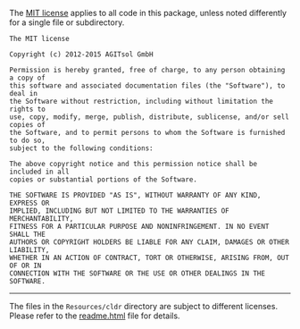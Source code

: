 The [MIT license](http://en.wikipedia.org/wiki/MIT_License) applies to all
code in this package, unless noted differently for a single file or subdirectory.

```
The MIT license

Copyright (c) 2012-2015 AGITsol GmbH

Permission is hereby granted, free of charge, to any person obtaining a copy of
this software and associated documentation files (the "Software"), to deal in
the Software without restriction, including without limitation the rights to
use, copy, modify, merge, publish, distribute, sublicense, and/or sell copies of
the Software, and to permit persons to whom the Software is furnished to do so,
subject to the following conditions:

The above copyright notice and this permission notice shall be included in all
copies or substantial portions of the Software.

THE SOFTWARE IS PROVIDED "AS IS", WITHOUT WARRANTY OF ANY KIND, EXPRESS OR
IMPLIED, INCLUDING BUT NOT LIMITED TO THE WARRANTIES OF MERCHANTABILITY,
FITNESS FOR A PARTICULAR PURPOSE AND NONINFRINGEMENT. IN NO EVENT SHALL THE
AUTHORS OR COPYRIGHT HOLDERS BE LIABLE FOR ANY CLAIM, DAMAGES OR OTHER LIABILITY,
WHETHER IN AN ACTION OF CONTRACT, TORT OR OTHERWISE, ARISING FROM, OUT OF OR IN
CONNECTION WITH THE SOFTWARE OR THE USE OR OTHER DEALINGS IN THE SOFTWARE.
```

---

The files in the `Resources/cldr` directory are subject to different licenses.
Please refer to the [readme.html](Resources/cldr/readme.html) file for details.